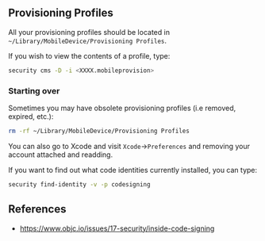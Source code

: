 ## Provisioning Profiles

All your provisioning profiles should be located in `~/Library/MobileDevice/Provisioning Profiles`.

If you wish to view the contents of a profile, type:

```bash
security cms -D -i <XXXX.mobileprovision>
```

### Starting over

Sometimes you may have obsolete provisioning profiles (i.e removed, expired, etc.):

```bash
rm -rf ~/Library/MobileDevice/Provisioning Profiles
```

You can also go to Xcode and visit `Xcode`->`Preferences` and removing your account attached and readding.

If you want to find out what code identities currently installed, you can type:

```bash
security find-identity -v -p codesigning
```

## References

* <https://www.objc.io/issues/17-security/inside-code-signing>